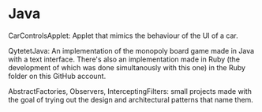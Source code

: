 # Java

CarControlsApplet: Applet that mimics the behaviour of the UI of a car.

QytetetJava: An implementation of the monopoly board game made in Java with a text interface. There's also an implementation made in Ruby (the development of which was done simultanously with this one) in the Ruby folder on this GitHub account.

AbstractFactories, Observers, InterceptingFilters: small projects made with the goal of trying out the design and architectural patterns that name them.
